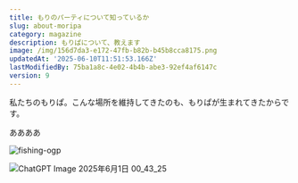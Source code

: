 ```yaml
---
title: もりのパーティについて知っているか
slug: about-moripa
category: magazine
description: もりぱについて、教えます
image: /img/156d7da3-e172-47fb-b82b-b45b8cca8175.png
updatedAt: '2025-06-10T11:51:53.166Z'
lastModifiedBy: 75ba1a8c-4e02-4b4b-abe3-92ef4af6147c
version: 9
---
```

私たちのもりぱ。こんな場所を維持してきたのも、もりぱが生まれてきたからです。

ああああ

![fishing-ogp](/img/63cdc901-6b3c-4994-a8ba-d3e10c878e8d.png)

![ChatGPT Image 2025年6月1日 00\_43\_25](/img/04547e5b-582e-4efb-af05-14fc69ff40ca.png)
